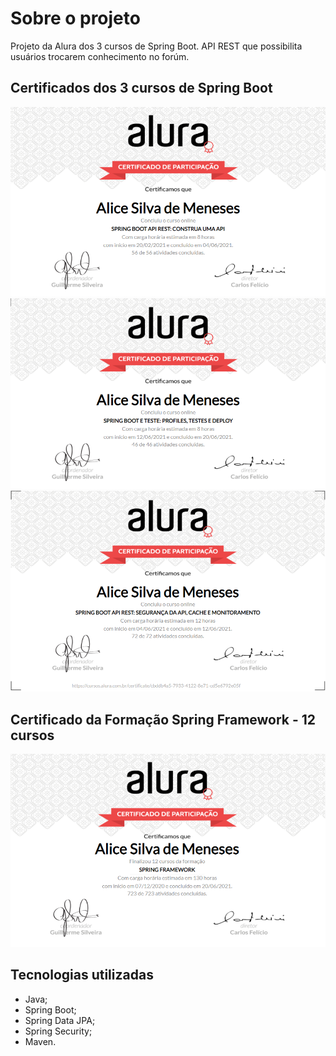 # Sobre o projeto
Projeto da Alura dos 3 cursos de Spring Boot. API REST que possibilita usuários trocarem conhecimento no forúm.

## Certificados dos 3 cursos de Spring Boot
![Certificado](https://github.com/AliceMeneses/assets/blob/main/certificados/certificado-spring-boot-alura-parte1.png)
![Certificado](https://github.com/AliceMeneses/assets/blob/main/certificados/certificado-spring-boot-alura-parte2.png)
![Certificado](https://github.com/AliceMeneses/assets/blob/main/certificados/certificado-spring-boot-alura-parte3.png)

## Certificado da Formação Spring Framework - 12 cursos
![Certificado da Formação Spring Framework](https://github.com/AliceMeneses/assets/blob/main/certificados/certificado-formacao-spring-framework.png)

## Tecnologias utilizadas

- Java;
- Spring Boot;
- Spring Data JPA;
- Spring Security;
- Maven.
